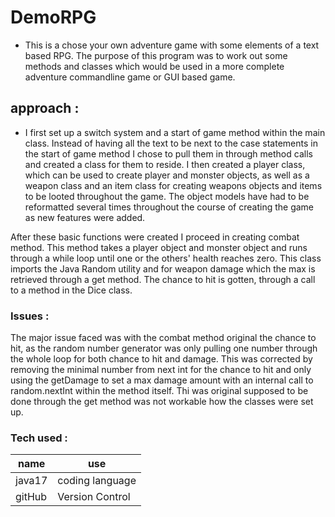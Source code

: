 # DemoRPG
* This is a chose your own adventure game with some elements of a text based RPG. The purpose of this program was to
work out some methods and classes which would be used in a more complete adventure commandline game or GUI based game.

## approach :
* I first set up a switch system and a start of game method within the main class. Instead of having all the text to be 
next to the case statements in the start of game method I chose to pull them in through method calls and created a class
for them to reside. I then created a player class, which can be used to create player and monster objects, as well as a 
weapon class and an item class for creating weapons objects and items to be looted throughout the game. The object models
have had to be reformatted several times throughout the course of creating the game as new features were added.

After these basic functions were created I proceed in creating combat method. This method takes a player object and
monster object and runs through a while loop until one or the others' health reaches zero. This class imports the Java 
Random utility and for weapon damage which the max is retrieved through a get method. The chance to hit is gotten, through
a call to a method in the Dice class. 


### Issues :
The major issue faced was with the combat method original the chance to hit, as the random number generator was only
pulling one number through the whole loop for both chance to hit and damage. This was corrected by removing the minimal 
number from next int for the chance to hit and only using the getDamage to set a max damage amount with an internal call 
to random.nextInt within the method itself. Thi was original supposed to be done through the get method was not workable 
how the classes were set up. 


### Tech used :

|    name   |     use         
------------|-----------------
| java17    | coding language |
| gitHub    | Version Control |


